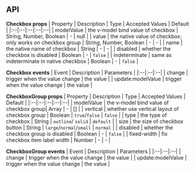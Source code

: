 ## API

**Checkbox props**
| Property | Description | Type | Accepted Values | Default |
|:--|:--|:--|:--|:--|
| modelValue | the v-model bind value of checkbox | String, Number, Boolean | - | null |
| value | the native value of checkbox; only works on checkbox group | String, Number, Boolean | - | - |
| name | the native name of checkbox | String | - | - |
| disabled | whether the checkbox is disabled | Boolean | - | `false` |
| indeterminate | same as indeterminate in native checkbox | Boolean | - | `false` |

**Checkbox events**
| Event | Description | Parameters |
|:--|:--|:--|
| change | trigger when the value change | the value |
| update:modelValue | trigger when the value change | the value |

**CheckboxGroup props**
| Property | Description | Type | Accepted Values | Default |
|:--|:--|:--|:--|:--|
| modelValue | the v-model bind value of checkbox group| Array | - | [] |
| vertical | whether use vertical layout of checkbox group | Boolean | `true`/`false` | `false` |
| type | the type of checkbox | String | `outline`/ `solid` | `default` |
| size | the size of checkbox button | String | `large`/`normal`/`small` | `normal` |
| disabled | whether the checkbox group is disabled | Boolean | - | `false` |
| fixed-width | fix checkbox item label width | Number | - | - |

**CheckboxGroup events**
| Event | Description | Parameters |
|:--|:--|:--|
| change | trigger when the value change | the value |
| update:modelValue | trigger when the value change | the value |
